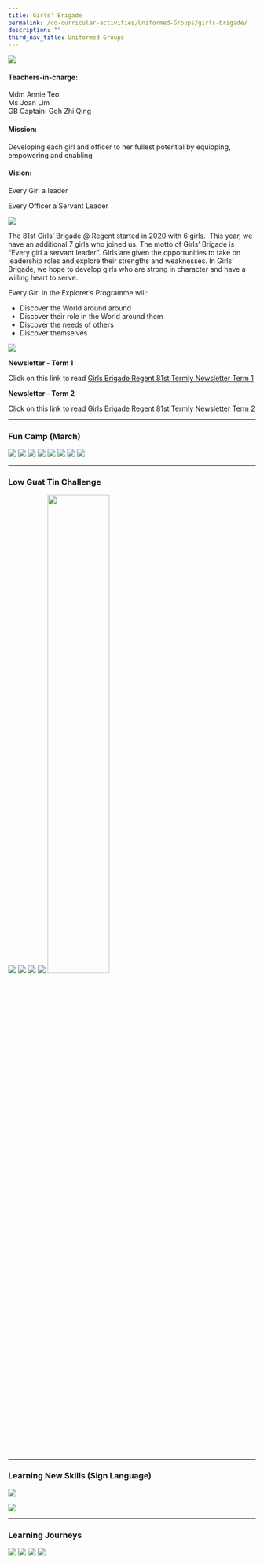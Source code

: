 ```yaml
---
title: Girls' Brigade
permalink: /co-curricular-activities/Uniformed-Groups/girls-brigade/
description: ""
third_nav_title: Uniformed Groups
---
```

![](/images/CCA/Girls%20Brigade/GBBanner%20-%202023.jpg)

#### Teachers-in-charge:  
Mdm Annie Teo  
Ms Joan Lim  
GB Captain: Goh Zhi Qing

#### Mission:  
Developing each girl and officer to her fullest potential by equipping, empowering and enabling

#### Vision:  
Every Girl a leader

Every Officer a Servant Leader

![](/images/CCA/2022%20Girls%20Brigade%20Formal.jpg)

The 81st Girls’ Brigade @ Regent started in 2020 with 6 girls.  This year, we have an additional 7 girls who joined us. The motto of Girls’ Brigade is “Every girl a servant leader”. Girls are given the opportunities to take on leadership roles and explore their strengths and weaknesses. In Girls’ Brigade, we hope to develop girls who are strong in character and have a willing heart to serve.

Every Girl in the Explorer’s Programme will:

*   Discover the World around around
*   Discover their role in the World around them
*   Discover the needs of others
*   Discover themselves

![](/images/CCA/2022%20Girls%20Brigade%20Fun.jpg)

**Newsletter - Term 1**

Click on this link to read [Girls Brigade Regent 81st Termly Newsletter Term 1](https://www.scribd.com/document/539968074/Girls-Brigade-Regent-81st-Termly-Newsletter-Term-1)

**Newsletter - Term 2**

Click on this link to read [Girls Brigade Regent 81st Termly Newsletter Term 2](https://www.scribd.com/document/539968073/Girls-Brigade-Regent-81st-Termly-Newsletter-Term-2)

---

### Fun Camp (March)
![](/images/GB%201.jpg)
![](/images/GB%202.jpg)
![](/images/GB%203.jpg)
![](/images/GB%204.jpg)
![](/images/GB%205.jpg)
![](/images/GB%206.jpg)
![](/images/GB%207.jpg)
![](/images/IMG-20210227-WA0001-768x1024.jpg)

---

### Low Guat Tin Challenge

![](/images/WhatsApp-Image-2021-11-16.jpeg)
![](/images/WhatsApp-Image-2021-11-16-2.jpeg)
![](/images/WhatsApp-Image-2021-11-16-3.jpeg)
![](/images/WhatsApp-Image-2021-11-16-4.jpeg)
<img src="/images/LGT-Trophy.png" 
     style="width:50%">

---

### Learning New Skills (Sign Language)

![](/images/sign-2-1024x683.png)

![](/images/sign-4-1024x683.png)

---

### Learning Journeys

![](/images/GB%208.jpg)
![](/images/GB%209.jpg)
![](/images/GB%2010.jpg)
![](/images/GB%2011.jpg)